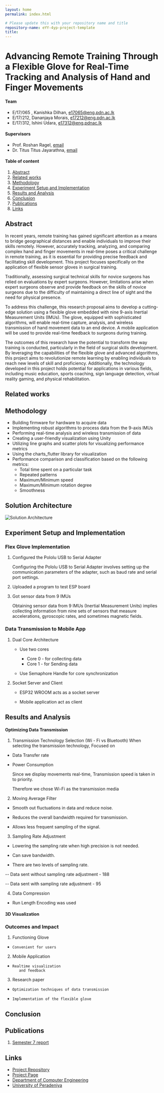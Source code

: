 ```yaml
---
layout: home
permalink: index.html

# Please update this with your repository name and title
repository-name: eYY-4yp-project-template
title:
---
```


[comment]: # "This is the standard layout for the project, but you can clean this and use your own template"

# Advancing Remote Training Through a Flexible Glove for Real-Time Tracking and Analysis of Hand and Finger Movements

#### Team

- E/17/065 , Kanishka Dilhan, [e17065@eng.pdn.ac.lk](mailto:e17065@eng.pdn.ac.lk)
- E/17/212, Dananjaya Morais, [e17212@eng.pdn.ac.lk](mailto:e17212@eng.pdn.ac.lk)
- E/17/312, Ishini Udara, [e17312@eng.pdnac.lk](mailto:e17312@eng.pdnac.lk)

#### Supervisors

- Prof. Roshan Ragel, [email](mailto:name@eng.pdn.ac.lk)
- Dr. Titus Titus Jayarathna, [email](mailto:name@eng.pdn.ac.lk)

#### Table of content

1. [Abstract](#abstract)
2. [Related works](#related-works)
3. [Methodology](#methodology)
4. [Experiment Setup and Implementation](#experiment-setup-and-implementation)
5. [Results and Analysis](#results-and-analysis)
6. [Conclusion](#conclusion)
7. [Publications](#publications)
8. [Links](#links)

## Abstract

In recent years, remote training has gained significant attention as a means to bridge geographical distances and enable individuals to improve their skills remotely. However, accurately tracking, analyzing, and comparing complex hand and finger movements in real-time poses a critical challenge in remote training, as it is essential for providing precise feedback and facilitating skill development. This project focuses specifically on the application of flexible sensor gloves in surgical training.

Traditionally, assessing surgical technical skills for novice surgeons has relied on evaluations by expert surgeons. However, limitations arise when expert surgeons observe and provide feedback on the skills of novice surgeons due to the difficulty of maintaining a direct line of sight and the need for physical presence. 

To address this challenge, this research proposal aims to develop a cutting-edge solution using a flexible glove embedded with nine 9-axis Inertial Measurement Units (IMUs). The glove, equipped with sophisticated algorithms, will enable real-time capture, analysis, and wireless transmission of hand movement data to an end device. A mobile application will be used to provide real-time feedback to surgeons during training.

The outcomes of this research have the potential to transform the way training is conducted, particularly in the field of surgical skills development. By leveraging the capabilities of the flexible glove and advanced algorithms, this project aims to revolutionize remote learning by enabling individuals to reach new levels of skill and proficiency. Additionally, the technology developed in this project holds potential for applications in various fields, including music education, sports coaching, sign language detection, virtual reality gaming, and physical rehabilitation.

## Related works

## Methodology

- Building firmware for hardware to acquire data
- Implementing robust algorithms to process data from the 9-axis IMUs
- Performing real-time analysis and wireless transmission of data
- Creating a user-friendly visualization using Unity
- Utilizing line graphs and scatter plots for visualizing performance metrics
- Using the charts_flutter library for visualization
- Performance comparison and classification based on the following metrics:
  - Total time spent on a particular task
  - Repeated patterns
  - Maximum/Minimum speed
  - Maximum/Minimum rotation degree
  - Smoothness
 
## Solution Architecture
![Solution Architecture](./images/solution_architecture.png)

## Experiment Setup and Implementation
### Flex Glove Implementation

1. Configured the Pololu USB to Serial Adapter

    Configuring the Pololu USB to Serial Adapter involves setting up the communication parameters of the adapter, such as baud rate and serial port settings. 

2. Uploaded a program to test ESP board

3. Got sensor data from 9 IMUs

    Obtaining sensor data from 9 IMUs (Inertial Measurement Units) implies collecting information from nine sets of sensors that measure accelerations, gyroscopic rates, and sometimes magnetic fields.

### Data Transmission to Mobile App
1. Dual Core Architecture
    - Use two cores
        - Core 0 - for collecting data
        - Core 1 - for Sending data

    - Use Semaphore Handle for core synchronization
  
2. Socket Server and Client
    - ESP32 WROOM acts as a socket server

    - Mobile application act as client

## Results and Analysis

#### Optimizing Data Transmission

1. Transmission Technology Selection (Wi - Fi vs Bluetooth)
When selecting the transmission technology, Focused on 
  - Data Transfer rate
  - Power Consumption


    Since we display movements real-time, Transmission speed is taken in to priority.

    Therefore we chose Wi-Fi as the transmission media

2. Moving Average Filter

- Smooth out fluctuations in data and reduce noise.

- Reduces the overall bandwidth required for transmission.

- Allows less frequent sampling of the signal.

3. Sampling Rate Adjustment

- Lowering the sampling rate when high precision is not needed.

- Can save bandwidth.

- There are two levels of sampling rate.

-- Data sent without sampling rate adjustment - 188

-- Data sent with sampling rate adjustment - 95

4. Data Compression
 - Run Length Encoding was used

#### 3D Visualization

### Outcomes and Impact

1. Functioning Glove
-     Convenient for users 

2. Mobile Application
-     Realtime visualization 
         and feedback

3. Research paper
-     Optimization techniques of data transmission
-     Implementation of the flexible glove 

## Conclusion

## Publications
[//]: # "Note: Uncomment each once you uploaded the files to the repository"

 1. [Semester 7 report](./data/semester7_report.pdf)
<!-- 2. [Semester 7 slides](./) -->
<!-- 3. [Semester 8 report](./) -->
<!-- 4. [Semester 8 slides](./) -->
<!-- 5. Author 1, Author 2 and Author 3 "Research paper title" (2021). [PDF](./). -->


## Links

[//]: # ( NOTE: EDIT THIS LINKS WITH YOUR REPO DETAILS )

- [Project Repository](https://github.com/cepdnaclk/repository-name)
- [Project Page](https://cepdnaclk.github.io/repository-name)
- [Department of Computer Engineering](http://www.ce.pdn.ac.lk/)
- [University of Peradeniya](https://eng.pdn.ac.lk/)

[//]: # "Please refer this to learn more about Markdown syntax"
[//]: # "https://github.com/adam-p/markdown-here/wiki/Markdown-Cheatsheet"
